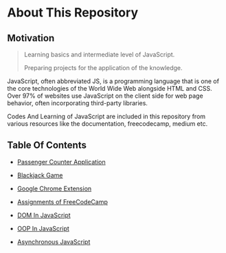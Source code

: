# About This Repository

## Motivation

> Learning basics and intermediate level of JavaScript.
>
> Preparing projects for the application of the knowledge.

JavaScript, often abbreviated JS, is a programming language that is one of the core technologies of the World Wide Web
alongside HTML and CSS. Over 97% of websites use JavaScript on the client side for web page behavior, often incorporating third-party libraries.<br>

Codes And Learning of JavaScript are included in this repository from various resources like the documentation, freecodecamp,
medium etc.

## Table Of Contents

- [Passenger Counter Application](https://github.com/aaditya29/JavaScript-Tutorials/tree/master/1.%20Passenger%20Counter%20Application)

* [Blackjack Game](https://github.com/aaditya29/JavaScript-Tutorials/tree/master/2.%20Blackjack%20Game)

* [Google Chrome Extension](https://github.com/aaditya29/JavaScript-Tutorials/tree/master/3.%20Google%20Chrome%20Extension)

* [Assignments of FreeCodeCamp](https://github.com/aaditya29/JavaScript-Tutorials/tree/master/Assignments)

* [DOM In JavaScript](https://github.com/aaditya29/JavaScript-Tutorials/tree/master/4.%20DOM%20In%20JavaScript)

* [OOP In JavaScript](https://github.com/aaditya29/JavaScript-Tutorials/tree/master/5.%20OOP%20In%20JavaScript)

* [Asynchronous JavaScript](https://github.com/aaditya29/JavaScript-Tutorials/tree/master/6.%20Asynchronus%20JavaScript)
